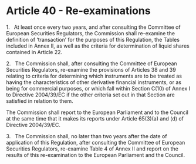 # Article 40 - Re-examinations


1.   At least once every two years, and after consulting the Committee of European Securities Regulators, the Commission shall re-examine the definition of ‘transaction’ for the purposes of this Regulation, the Tables included in Annex II, as well as the criteria for determination of liquid shares contained in Article 22.

2.   The Commission shall, after consulting the Committee of European Securities Regulators, re-examine the provisions of Articles 38 and 39 relating to criteria for determining which instruments are to be treated as having the characteristics of other derivative financial instruments, or as being for commercial purposes, or which fall within Section C(10) of Annex I to Directive 2004/39/EC if the other criteria set out in that Section are satisfied in relation to them.

The Commission shall report to the European Parliament and to the Council at the same time that it makes its reports under Article 65(3)(a) and (d) of Directive 2004/39/EC.

3.   The Commission shall, no later than two years after the date of application of this Regulation, after consulting the Committee of European Securities Regulators, re-examine Table 4 of Annex II and report on the results of this re-examination to the European Parliament and the Council.
